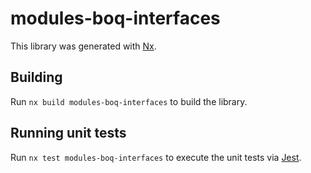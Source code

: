 # modules-boq-interfaces

This library was generated with [Nx](https://nx.dev).

## Building

Run `nx build modules-boq-interfaces` to build the library.

## Running unit tests

Run `nx test modules-boq-interfaces` to execute the unit tests via [Jest](https://jestjs.io).
